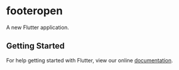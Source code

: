 # footeropen

A new Flutter application.

## Getting Started

For help getting started with Flutter, view our online
[documentation](https://flutter.io/).

